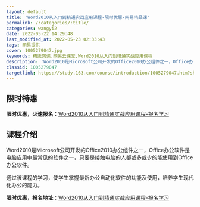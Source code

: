 ```yaml
---
layout: default
title: 'Word2010从入门到精通实战应用课程-限时优惠-网易精品课'
permalink: /:categories/:title/
categories: wangyi2
date: 2022-05-22 14:29:48
last_modified_at: 2022-05-23 02:33:43
tags: 网易提供
cover: 1005279047.jpg
keywords: 精选网课,网易云课堂,Word2010从入门到精通实战应用课程
description: 'Word2010是Microsoft公司开发的Office2010办公组件之一，Office办公软件是电脑应用中最常见的'
classid: 1005279047
targetlink: https://study.163.com/course/introduction/1005279047.htm?share=1&shareId=1025206652&utm_campaign=share&utm_medium=iphoneShare&utm_source=&utm_u=1025206652
---
```


## 限时特惠

**限时优惠，火速报名**：[Word2010从入门到精通实战应用课程-报名学习](https://study.163.com/course/introduction/1005279047.htm?share=1&shareId=1025206652&utm_campaign=share&utm_medium=iphoneShare&utm_source=&utm_u=1025206652)

## 课程介绍

Word2010是Microsoft公司开发的Office2010办公组件之一，Office办公软件是电脑应用中最常见的软件之一，只要是接触电脑的人都或多或少的能使用到Office办公软件。

通过该课程的学习，使学生掌握最新办公自动化软件的功能及使用，培养学生现代化办公的能力。

**限时优惠，报名地址**：[Word2010从入门到精通实战应用课程-报名学习](https://study.163.com/course/introduction/1005279047.htm?share=1&shareId=1025206652&utm_campaign=share&utm_medium=iphoneShare&utm_source=&utm_u=1025206652)


